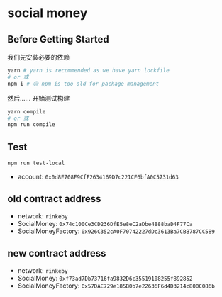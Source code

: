 # social money
## Before Getting Started
我们先安装必要的依赖
```bash
yarn # yarn is recommended as we have yarn lockfile
# or 或
npm i # 😔 npm is too old for package management
```

然后...... 开始测试构建
```bash
yarn compile
# or 或
npm run compile
```

## Test
```bash
npm run test-local
```
- account: `0x0d8E708F9CfF2634169D7c221CF6bfA0C5731d63`

## old contract address
- network: `rinkeby`
- SocialMoney: `0x74c100Ce3CD236DfE5e8eC2aDbe4888baD4F77Ca`
- SocialMoneyFactory: `0x926C352cA0F70742227dDc3613Ba7CBB787CC589`

## new contract address
- network: `rinkeby`
- SocialMoney: `0xf73ad7Db73716fa9832D6c35519108255f892852`
- SocialMoneyFactory: `0x57DAE729e185B0b7e22636F6d4D3214c800C086b`
